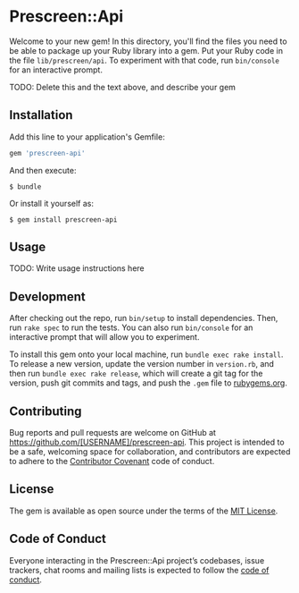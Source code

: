 # Prescreen::Api

Welcome to your new gem! In this directory, you'll find the files you need to be able to package up your Ruby library into a gem. Put your Ruby code in the file `lib/prescreen/api`. To experiment with that code, run `bin/console` for an interactive prompt.

TODO: Delete this and the text above, and describe your gem

## Installation

Add this line to your application's Gemfile:

```ruby
gem 'prescreen-api'
```

And then execute:

    $ bundle

Or install it yourself as:

    $ gem install prescreen-api

## Usage

TODO: Write usage instructions here

## Development

After checking out the repo, run `bin/setup` to install dependencies. Then, run `rake spec` to run the tests. You can also run `bin/console` for an interactive prompt that will allow you to experiment.

To install this gem onto your local machine, run `bundle exec rake install`. To release a new version, update the version number in `version.rb`, and then run `bundle exec rake release`, which will create a git tag for the version, push git commits and tags, and push the `.gem` file to [rubygems.org](https://rubygems.org).

## Contributing

Bug reports and pull requests are welcome on GitHub at https://github.com/[USERNAME]/prescreen-api. This project is intended to be a safe, welcoming space for collaboration, and contributors are expected to adhere to the [Contributor Covenant](http://contributor-covenant.org) code of conduct.

## License

The gem is available as open source under the terms of the [MIT License](https://opensource.org/licenses/MIT).

## Code of Conduct

Everyone interacting in the Prescreen::Api project’s codebases, issue trackers, chat rooms and mailing lists is expected to follow the [code of conduct](https://github.com/[USERNAME]/prescreen-api/blob/master/CODE_OF_CONDUCT.md).
